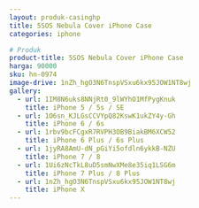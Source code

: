 ```yaml
---
layout: produk-casinghp
title: 5SOS Nebula Cover iPhone Case
categories: iphone

# Produk
product-title: 5SOS Nebula Cover iPhone Case
harga: 90000
sku: hn-0974
image-drive: 1nZh_hgO3N6TnspVSxu6kx95JOW1NT8wj
gallery:
  - url: 1IM8N6uks8NNjRt0_9lWYhO1MfPygKnuk
    title: iPhone 5 / 5s / SE
  - url: 1O6sn_KJLGsCCVYpQ82KswK1ukZY4y-Gh
    title: iPhone 6 / 6s
  - url: 1rbv9bcFCgxR7RVPH3OB9BiakBM6XCW52
    title: iPhone 6 Plus / 6s Plus
  - url: 1jyRA8AmU-dN_pGiYi5ofdln6ykkB-NZU
    title: iPhone 7 / 8
  - url: 1Ui6zNcTkL8uD5smNwXMe8e35iq1LSG6m
    title: iPhone 7 Plus / 8 Plus
  - url: 1nZh_hgO3N6TnspVSxu6kx95JOW1NT8wj
    title: iPhone X
---
```

